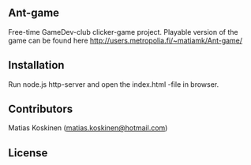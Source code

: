 
## Ant-game

Free-time GameDev-club clicker-game project.
Playable version of the game can be found here http://users.metropolia.fi/~matiamk/Ant-game/

## Installation

Run node.js http-server and open the index.html -file in browser.

## Contributors

Matias Koskinen (matias.koskinen@hotmail.com)

## License

